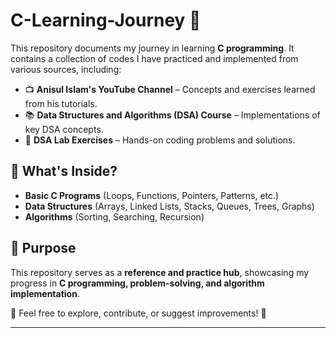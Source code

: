 # C-Learning-Journey 🚀  

This repository documents my journey in learning **C programming**. It contains a collection of codes I have practiced and implemented from various sources, including:  

- 📺 **Anisul Islam's YouTube Channel** – Concepts and exercises learned from his tutorials.  
- 📚 **Data Structures and Algorithms (DSA) Course** – Implementations of key DSA concepts.  
- 🧪 **DSA Lab Exercises** – Hands-on coding problems and solutions.  

## 📂 What's Inside?  
- **Basic C Programs** (Loops, Functions, Pointers, Patterns, etc.)  
- **Data Structures** (Arrays, Linked Lists, Stacks, Queues, Trees, Graphs)  
- **Algorithms** (Sorting, Searching, Recursion)  

## 🎯 Purpose  
This repository serves as a **reference and practice hub**, showcasing my progress in **C programming, problem-solving, and algorithm implementation**.  

🔹 Feel free to explore, contribute, or suggest improvements! 🚀  

---

